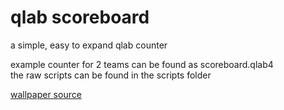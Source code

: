 # qlab scoreboard
a simple, easy to expand qlab counter
  
example counter for 2 teams can be found as scoreboard.qlab4  
the raw scripts can be found in the scripts folder

[wallpaper source](https://www.pexels.com/de-de/foto/architektur-architekturdesign-buros-business-373912/)
